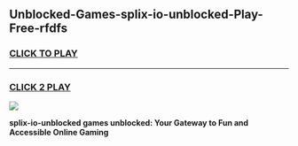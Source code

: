 
## Unblocked-Games-splix-io-unblocked-Play-Free-rfdfs
<h3>
<a href="https://premium76.site?title=splix-io-unblocked&ref=12A">CLICK TO PLAY</a></h3>
<hr>

<h3>
<a href="https://premium76.site?title=splix-io-unblocked&ref=12A">CLICK 2 PLAY</a>
  
</h3>

<a href="https://premium76.site?title=splix-io-unblocked&ref=12A"><img src="https://clearcache.store/games.png"></a>


**splix-io-unblocked games unblocked: Your Gateway to Fun and Accessible Online Gaming**
